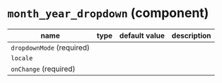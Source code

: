 # `month_year_dropdown` (component)

| name                      | type | default value | description |
| ------------------------- | ---- | ------------- | ----------- |
| `dropdownMode` (required) |      |               |             |
| `locale`                  |      |               |             |
| `onChange` (required)     |      |               |             |

